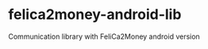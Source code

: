 felica2money-android-lib
========================

Communication library with FeliCa2Money android version